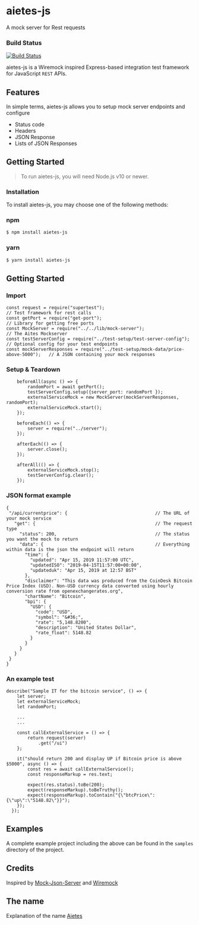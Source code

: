 # aietes-js
A mock server for Rest requests

### Build Status
[![Build Status](https://travis-ci.com/dtobe/aietes-js.svg?token=vnspnEo4jpC1xxuzG92q&branch=master)](https://travis-ci.com/dtobe/aietes-js)


aietes-js is a Wiremock inspired Express-based integration test framework for JavaScript `REST` APIs. 


## Features

In simple terms, aietes-js allows you to setup mock server endpoints and configure

- Status code
- Headers
- JSON Response
- Lists of JSON Responses


## Getting Started
>To run aietes-js, you will need Node.js v10 or newer.

### Installation 
To install aietes-js, you may choose one of the following methods:

### npm
```sh
$ npm install aietes-js
```

### yarn
```sh
$ yarn install aietes-js
```

## Getting Started
### Import

```
const request = require("supertest");                                              // Test framework for rest calls
const getPort = require("get-port");                                               // Library for getting free ports
const MockServer = require("../../lib/mock-server");                               // The Aites Mockserver
const testServerConfig = require("../test-setup/test-server-config");              // Optional config for your test endpoints
const mockServerResponses = require("../test-setup/mock-data/price-above-5000");   // A JSON containing your mock responses
```

### Setup & Teardown
```
    beforeAll(async () => {
        randomPort = await getPort();
        testServerConfig.setup({server_port: randomPort });
        externalServiceMock = new MockServer(mockServerResponses, randomPort);
        externalServiceMock.start();
    });

    beforeEach(() => {
        server = require("../server");
    });

    afterEach(() => {
        server.close();
    });

    afterAll(() => {
        externalServiceMock.stop();
        testServerConfig.clear();
    });
```
### JSON format example
```
{                                        
 "/api/currentprice": {                                 // The URL of your mock service                                                       
   "get": {                                             // The request type                                                       
     "status": 200,                                     // The status you want the mock to return                                         
     "data": {                                          // Everything within data is the json the endpoint will return
       "time": {
         "updated": "Apr 15, 2019 11:57:00 UTC",
         "updatedISO": "2019-04-15T11:57:00+00:00",
         "updateduk": "Apr 15, 2019 at 12:57 BST"
       },
       "disclaimer": "This data was produced from the CoinDesk Bitcoin Price Index (USD). Non-USD currency data converted using hourly conversion rate from openexchangerates.org",
       "chartName": "Bitcoin",
       "bpi": {
         "USD": {
           "code": "USD",
           "symbol": "&#36;",
           "rate": "5,148.8200",
           "description": "United States Dollar",
           "rate_float": 5148.82
         }
       }
     }
   }
 }
}
```
### An example test

```
describe("Sample IT for the bitcoin service", () => {
    let server;
    let externalServiceMock;
    let randomPort;

    ...
    ...
    
    const callExternalService = () => {
        return request(server)
            .get("/ui")
    };

    it("should return 200 and display UP if Bitcoin price is above $5000", async () => {
        const res = await callExternalService();
        const responseMarkup = res.text;

        expect(res.status).toBe(200);
        expect(responseMarkup).toBeTruthy();
        expect(responseMarkup).toContain("{\"btcPrice\":{\"up\":\"5148.82\"}}");
    });
  });
```
## Examples
A complete example project including the above can be found in the `samples` directory of the project.

## Credits
Inspired by [Mock-Json-Server](https://www.npmjs.com/package/mock-json-server) and [Wiremock](http://wiremock.org)

## The name
Explanation of the name [Aietes](https://en.wikipedia.org/wiki/Ae%C3%ABtes#Jason_and_the_Argonauts)

